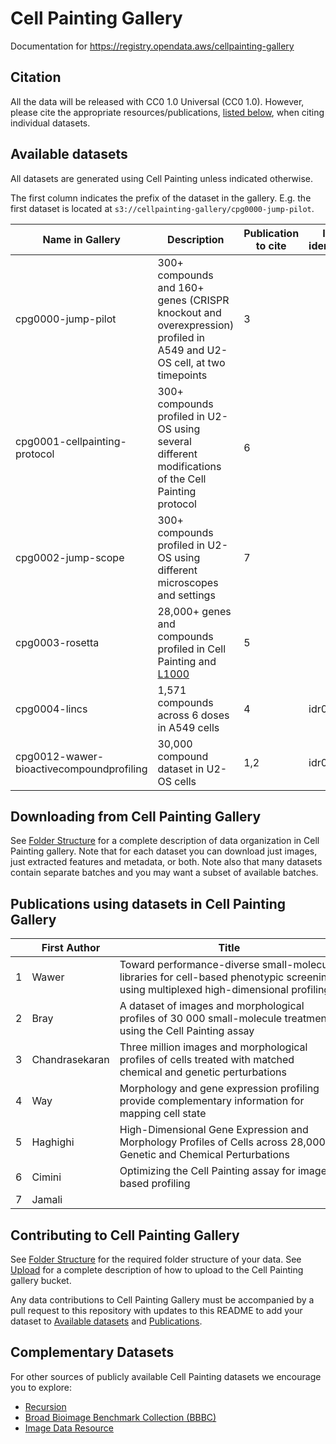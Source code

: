 # Cell Painting Gallery

Documentation for https://registry.opendata.aws/cellpainting-gallery

## Citation

All the data will be released with CC0 1.0 Universal (CC0 1.0).
However, please cite the appropriate resources/publications, [listed below](#available-datasets), when citing individual datasets.

## Available datasets

All datasets are generated using Cell Painting unless indicated otherwise.

The first column indicates the prefix of the dataset in the gallery. E.g. the first dataset is located at `s3://cellpainting-gallery/cpg0000-jump-pilot`.

| Name in Gallery                          | Description                                                                                                           | Publication to cite | IDR identifier |
| ---------------------------------------- | --------------------------------------------------------------------------------------------------------------------- | ------------------- | -------------- |
| cpg0000-jump-pilot                       | 300+ compounds and 160+ genes (CRISPR knockout and overexpression) profiled in A549 and U2-OS cell, at two timepoints | 3                   |                |
| cpg0001-cellpainting-protocol            | 300+ compounds profiled in U2-OS using several different modifications of the Cell Painting protocol                  | 6                   |                |
| cpg0002-jump-scope                       | 300+ compounds profiled in U2-OS using different microscopes and settings                                             | 7                   |                |
| cpg0003-rosetta                          | 28,000+ genes and compounds profiled in Cell Painting and [L1000](https://doi.org/10.1016%2Fj.cell.2017.10.049)       | 5                   |                |
| cpg0004-lincs                            | 1,571 compounds across 6 doses in A549 cells                                                                          | 4                   | idr0125        |
| cpg0012-wawer-bioactivecompoundprofiling | 30,000 compound dataset in U2-OS cells                                                                                | 1,2                 | idr0016        |

## Downloading from Cell Painting Gallery

See [Folder Structure](folder_structure.md) for a complete description of data organization in Cell Painting gallery.
Note that for each dataset you can download just images, just extracted features and metadata, or both.
Note also that many datasets contain separate batches and you may want a subset of available batches.

## Publications using datasets in Cell Painting Gallery

|     | First Author   | <div style="width:350px">Title</div>                                                                                                 | Year | <div style="width:150px">Publication URL</div> | Dataset Name in Gallery                  |
| --- | -------------- | ------------------------------------------------------------------------------------------------------------------------------------ | ---- | ---------------------------------------------- | ---------------------------------------- |
| 1   | Wawer          | Toward performance-diverse small-molecule libraries for cell-based phenotypic screening using multiplexed high-dimensional profiling | 2014 | https://doi.org/10.1073/pnas.1410933111        | cpg0012-wawer-bioactivecompoundprofiling |
| 2   | Bray           | A dataset of images and morphological profiles of 30 000 small-molecule treatments using the Cell Painting assay                     | 2017 | https://doi.org/10.1093/gigascience/giw014     | cpg0012-wawer-bioactivecompoundprofiling |
| 3   | Chandrasekaran | Three million images and morphological profiles of cells treated with matched chemical and genetic perturbations                     | 2022 | https://doi.org/10.1101/2022.01.05.475090      | cpg0000-jump-pilot                       |
| 4   | Way            | Morphology and gene expression profiling provide complementary information for mapping cell state                                    | 2022 | https://doi.org/10.1101/2021.10.21.465335      | cpg0004-lincs                            |
| 5   | Haghighi       | High-Dimensional Gene Expression and Morphology Profiles of Cells across 28,000 Genetic and Chemical Perturbations                   | 2022 | https://doi.org/10.1101/2021.09.08.459417      | cpg0003-rosetta                          |
| 6   | Cimini         | Optimizing the Cell Painting assay for image-based profiling                                                                         | 2022 | In Preparation                                 | cpg0001-cellpainting-protocol            |
| 7   | Jamali         |                                                                                                                                      | 2022 | In Preparation                                 | cpg0002-jump-scope                       |

## Contributing to Cell Painting Gallery

See [Folder Structure](folder_structure.md) for the required folder structure of your data.
See [Upload](upload.md) for a complete description of how to upload to the Cell Painting gallery bucket.

Any data contributions to Cell Painting Gallery must be accompanied by a pull request to this repository with updates to this README to add your dataset to [Available datasets](#available-datasets) and [Publications](#publications-using-datasets-in-cellpainting-gallery).

## Complementary Datasets

For other sources of publicly available Cell Painting datasets we encourage you to explore:
- [Recursion](https://www.rxrx.ai)
- [Broad Bioimage Benchmark Collection (BBBC)](https://bbbc.broadinstitute.org)
- [Image Data Resource](https://idr.openmicroscopy.org)
